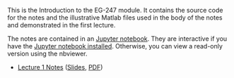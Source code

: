 This is the Introduction to the EG-247 module. It contains the source code for the notes and the illustrative Matlab files used in the body of the notes and demonstrated in the first lecture.

The notes are contained in an [Jupyter notebook](http://ipython.org/index.html). They are interactive if you have the [Jupyter notebook installed](http://jupyter.org/install.html). Otherwise, you can view a read-only version using the nbviewer.

* [Lecture 1 Notes](http://nbviewer.ipython.org/github/cpjobling/EG-247-Resources/blob/master/introduction/Introduction.ipynb) ([Slides](http://cpjobling.github.io/EG-247-Resources/introduction/Introduction.slides.html), [PDF](http://cpjobling.github.io/EG-247-Resources/introduction/Introduction.pdf))
